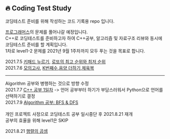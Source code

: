 🔥 Coding Test Study
--------------
코딩테스트 준비를 위해 작성하는 코드 기록용 repo 입니다.<br>

<a href='https://programmers.co.kr/learn/challenges'>프로그래머스</a>의 문제를 풀어나갈 예정입니다.<br>
C++로 코딩테스트를 준비하고자 하여 C++공부, 알고리즘 및 자료구조 리뷰와 동시에 코딩테스트 준비를 할 계획입니다.<br>
1차로 level1-2 문제를 2021년 9월 1주차까지 모두 푸는 것을 목표로 합니다.<br>

2021.7.5 <a href='https://www.notion.so/69b589cef23d44879b209ead57f52d79'>키패드 누르기</a>, <a href='https://www.notion.so/e9897bd01aab4bfdabc8fcacdbece67d'>로또의 최고 순위와 최저 순위</a><br>
2021.7.6 <a href='https://www.notion.so/e970358188c94464806392ad30b78d68'>모의고사</a>, <a href='https://www.notion.so/K-2a849cbfdd1a477fb8028753b2409173'>K번째수</a>,<a href='https://www.notion.so/9c61c0b68b994eaeb87f90d4eeb3d476'>음양 더하기</a>,<a href='https://www.notion.so/0d582fee53174bc09703a6a1063f7662'>체육복</a><br>
- - - - - - - - - - - - - - - - -
Algorithm 공부와 병행하는 것으로 방향 수정<br>
2021.7.7 <a href='https://www.notion.so/C-STUDY-fec30d82bb274a1398ee9beff7e48fe4#7179667f82a1453192eacf621910fd83'>C++ 공부 1일차</a> -> 언어 공부부터 하기가 부담스러워서 Python으로 언어를 선택하기로 결정<br>
2021.7.9 <a href='https://www.notion.so/8a6ee0ccc1254fc79ca1d8f39a7223eb#1bb091971bca49eba4f75b34b41086e0'>Algorithm 공부: BFS & DFS</a><br>
<br>개인 프로젝트 사정으로 코딩테스트 공부 일시중단 후 2021.8.21 재개<br>
공부의 효율을 위해 level1은 SKIP<br>

2021.8.21 <a href='https://velog.io/@highgrace/%ED%96%89%EB%A0%AC%EC%9D%98-%EA%B3%B1%EC%85%88'>행렬의 곱셈</a><br> 
